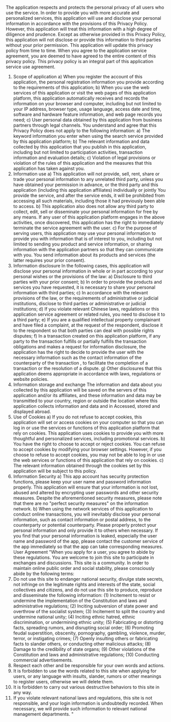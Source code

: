 The application respects and protects the personal privacy of all users who use the service. In order to provide you with more accurate and personalized services, this application will use and disclose your personal information in accordance with the provisions of this Privacy Policy. However, this application will treat this information with a high degree of diligence and prudence. Except as otherwise provided in this Privacy Policy, this application will not disclose or provide this information to third parties without your prior permission. This application will update this privacy policy from time to time. When you agree to the application service agreement, you are deemed to have agreed to the entire content of this privacy policy. This privacy policy is an integral part of this application service use agreement.
1. Scope of application
a) When you register the account of this application, the personal registration information you provide according to the requirements of this application;
b) When you use the web services of this application or visit the web pages of this application platform, this application automatically receives and records the information on your browser and computer, including but not limited to your IP address, browser type, usage language, access date and time, software and hardware feature information, and web page records you need;
c) User personal data obtained by this application from business partners through legal channels.
You understand and agree that this Privacy Policy does not apply to the following information:
a) The keyword information you enter when using the search service provided by this application platform;
b) The relevant information and data collected by this application that you publish in this application, including but not limited to participation activities, transaction information and evaluation details;
c) Violation of legal provisions or violation of the rules of this application and the measures that this application has taken against you.
2. Information use
a) This application will not provide, sell, rent, share or trade your personal information to any unrelated third party, unless you have obtained your permission in advance, or the third party and this application (including this application affiliates) individually or jointly You provide the service, and after the service ends, it will be prohibited from accessing all such materials, including those it had previously been able to access.
b) This application also does not allow any third party to collect, edit, sell or disseminate your personal information for free by any means. If any user of this application platform engages in the above activities, once discovered, this application has the right to immediately terminate the service agreement with the user.
c) For the purpose of serving users, this application may use your personal information to provide you with information that is of interest to you, including but not limited to sending you product and service information, or sharing information with the application partners so that they can communicate with you. You send information about its products and services (the latter requires your prior consent).
3. Information disclosure
In the following cases, this application will disclose your personal information in whole or in part according to your personal wishes or the provisions of the law:
a) Disclosure to third parties with your prior consent;
b) In order to provide the products and services you have requested, it is necessary to share your personal information with third parties;
c) In accordance with the relevant provisions of the law, or the requirements of administrative or judicial institutions, disclose to third parties or administrative or judicial institutions;
d) If you violate relevant Chinese laws, regulations or this application service agreement or related rules, you need to disclose it to a third party;
e) If you are a qualified intellectual property complainant and have filed a complaint, at the request of the respondent, disclose it to the respondent so that both parties can deal with possible rights disputes;
f) In a transaction created on this application platform, if any party to the transaction fulfills or partially fulfills the transaction obligations and makes a request for information disclosure, the application has the right to decide to provide the user with the necessary information such as the contact information of the counterparty of the transaction , to facilitate the completion of a transaction or the resolution of a dispute.
g) Other disclosures that this application deems appropriate in accordance with laws, regulations or website policies.
4. Information storage and exchange
The information and data about you collected by this application will be saved on the servers of this application and/or its affiliates, and these information and data may be transmitted to your country, region or outside the location where this application collects information and data and in Accessed, stored and displayed abroad.
5. Use of Cookies
a) If you do not refuse to accept cookies, this application will set or access cookies on your computer so that you can log in or use the services or functions of this application platform that rely on cookies. This application uses cookies to provide you with more thoughtful and personalized services, including promotional services.
b) You have the right to choose to accept or reject cookies. You can refuse to accept cookies by modifying your browser settings. However, if you choose to refuse to accept cookies, you may not be able to log in or use the web services or functions of this application that rely on cookies.
c) The relevant information obtained through the cookies set by this application will be subject to this policy.
6. Information Security
a) This app account has security protection functions, please keep your user name and password information properly. This application will ensure that your information is not lost, abused and altered by encrypting user passwords and other security measures. Despite the aforementioned security measures, please note that there are no "perfect security measures" on the information network.
b) When using the network services of this application to conduct online transactions, you will inevitably disclose your personal information, such as contact information or postal address, to the counterparty or potential counterparty. Please properly protect your personal information and only provide it to others when necessary. If you find that your personal information is leaked, especially the user name and password of the app, please contact the customer service of the app immediately so that the app can take corresponding measures.
User Agreement
"When you apply for a user, you agree to abide by these regulations.
You are welcome to join this site to participate in exchanges and discussions. This site is a community. In order to maintain online public order and social stability, please consciously abide by the following terms:
1. Do not use this site to endanger national security, divulge state secrets, not infringe on the legitimate rights and interests of the state, social collectives and citizens, and do not use this site to produce, reproduce and disseminate the following information:
(1) Incitement to resist or undermine the implementation of the Constitution and laws and administrative regulations;
(2) Inciting subversion of state power and overthrow of the socialist system;
(3) Incitement to split the country and undermine national unity;
(4) Inciting ethnic hatred, ethnic discrimination, or undermining ethnic unity;
(5) Fabricating or distorting facts, spreading rumors, and disrupting social order;
(6) Promoting feudal superstition, obscenity, pornography, gambling, violence, murder, terror, or instigating crimes;
(7) Openly insulting others or fabricating facts to slander others, or conducting other malicious attacks;
(8) Damage to the credibility of state organs;
(9) Other violations of the Constitution and laws and administrative regulations;
(10) Conducting commercial advertisements.
2. Respect each other and be responsible for your own words and actions.
3. It is forbidden to use the words related to this site when applying for users, or any language with insults, slander, rumors or other meanings to register users, otherwise we will delete them.
4. It is forbidden to carry out various destructive behaviors to this site in any way.
5. If you violate relevant national laws and regulations, this site is not responsible, and your login information is undoubtedly recorded. When necessary, we will provide such information to relevant national management departments. "
